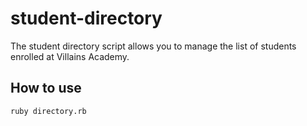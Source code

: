 # student-directory

The student directory script allows you to manage the list of students enrolled at Villains Academy.

## How to use

``ruby directory.rb``
